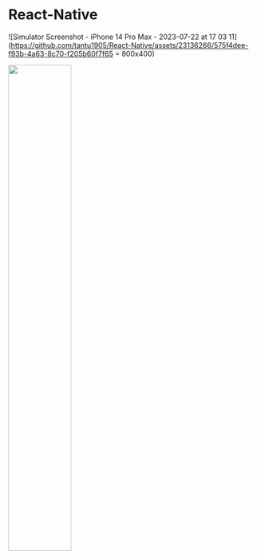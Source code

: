 # React-Native



![Simulator Screenshot - iPhone 14 Pro Max - 2023-07-22 at 17 03 11](https://github.com/tantu1905/React-Native/assets/23136266/575f4dee-f93b-4a63-8c70-f205b60f7f65 = 800x400)


<img src="[https://user-images.githubusercontent.com/16319829/81180309-2b51f000-8fee-11ea-8a78-ddfe8c3412a7.png](https://github.com/tantu1905/React-Native/assets/23136266/575f4dee-f93b-4a63-8c70-f205b60f7f65)https://github.com/tantu1905/React-Native/assets/23136266/575f4dee-f93b-4a63-8c70-f205b60f7f65" width=50% height=50%>
